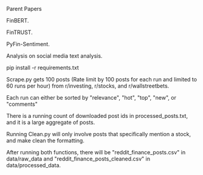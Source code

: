 Parent Papers

FinBERT.

FinTRUST.

PyFin-Sentiment.

Analysis on social media text analysis.

pip install -r requirements.txt

Scrape.py gets 100 posts (Rate limit by 100 posts for each run and limited to 60 runs per hour) from r/investing, r/stocks, and r/wallstreetbets.

Each run can either be sorted by "relevance", "hot", "top", "new", or "comments"

There is a running count of downloaded post ids in processed_posts.txt, and it is a large aggregate of posts.

Running Clean.py will only involve posts that specifically mention a stock, and make clean the formatting.

After running both functions, there will be "reddit_finance_posts.csv" in data/raw_data and "reddit_finance_posts_cleaned.csv" in data/processed_data.